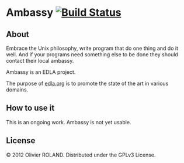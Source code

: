 # Ambassy [![Build Status](https://buildhive.cloudbees.com/job/newca12/job/Ambassy/badge/icon)](https://buildhive.cloudbees.com/job/newca12/job/Ambassy/)

## About
Embrace the Unix philosophy, write program that do one thing and do it well.
And if your programs need something else to be done they should contact their local ambassy.

Ambassy is an EDLA project.

The purpose of [edla.org](http://www.edla.org) is to promote the state of the art in various domains.

## How to use it
This is an ongoing work. Ambassy is not yet usable.

## License
© 2012 Olivier ROLAND. Distributed under the GPLv3 License.